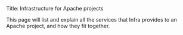Title: Infrastructure for Apache projects

This page will list and explain all the services that Infra provides to an Apache project, and how they fit together.
